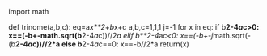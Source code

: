 import math


def trinome(a,b,c): 
    eq=a*x**2+b*x+c
    a,b,c=1,1,1
    j=-1
    for x in eq:
        if   b**2-4*a*c>0:
            x==(-b+-math.sqrt(b**2-4*a*c))//2*a
        elif b**2-4*a*c<0:
            x==(-b+-j*math.sqrt(-(b**2-4*a*c))//2*a
        else b**2-4*a*c==0:
            x==-b//2*a
    return(x)
            
